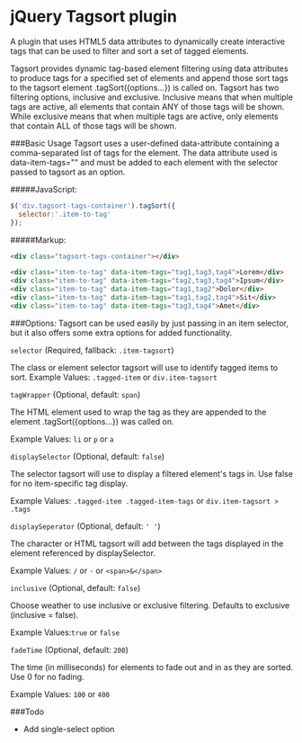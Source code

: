 # jQuery Tagsort plugin
A plugin that uses HTML5 data attributes to dynamically create interactive tags that can be used to filter and sort a set of tagged elements.


Tagsort provides dynamic tag-based element filtering using data attributes to produce tags for a specified set of elements and append those sort tags to the tagsort element .tagSort({options...}) is called on. Tagsort has two filtering options, inclusive and exclusive. Inclusive means that when multiple tags are active, all elements that contain ANY of those tags will be shown. While exclusive means that when multiple tags are active, only elements that contain ALL of those tags will be shown.



###Basic Usage
Tagsort uses a user-defined data-attribute containing a comma-separated list of tags for the element. The data attribute used is data-item-tags="" and must be added to each element with the selector passed to tagsort as an option.


#####JavaScript:
```javascript
$('div.tagsort-tags-container').tagSort({
  selector:'.item-to-tag'
});
```


#####Markup:
```html
<div class="tagsort-tags-container"></div>

<div class="item-to-tag" data-item-tags="tag1,tag3,tag4">Lorem</div>
<div class="item-to-tag" data-item-tags="tag2,tag3,tag4">Ipsum</div>
<div class="item-to-tag" data-item-tags="tag1,tag2">Dolor</div>
<div class="item-to-tag" data-item-tags="tag1,tag2,tag4">Sit</div>
<div class="item-to-tag" data-item-tags="tag3,tag4">Amet</div>
```



###Options:
Tagsort can be used easily by just passing in an item selector, but it also offers some extra options for added functionality.


`selector` (Required, fallback: `.item-tagsort`)

The class or element selector tagsort will use to identify tagged items to sort.
Example Values: `.tagged-item` or `div.item-tagsort`


`tagWrapper` (Optional, default: `span`)

The HTML element used to wrap the tag as they are appended to the element .tagSort({options...}) was called on.

Example Values: `li` or `p` or `a`


`displaySelector` (Optional, default: `false`)

The selector tagsort will use to display a filtered element's tags in. Use false for no item-specific tag display.

Example Values: `.tagged-item .tagged-item-tags` or `div.item-tagsort > .tags`


`displaySeperator` (Optional, default: `' '`)

The character or HTML tagsort will add between the tags displayed in the element referenced by displaySelector.

Example Values: `/` or `·` or `<span>&</span>`


`inclusive` (Optional, default: `false`)

Choose weather to use inclusive or exclusive filtering. Defaults to exclusive (inclusive = false).

Example Values:```true``` or ```false```


`fadeTime` (Optional, default: `200`)

The time (in milliseconds) for elements to fade out and in as they are sorted. Use 0 for no fading.

Example Values: `100` or `400`



###Todo
* Add single-select option
